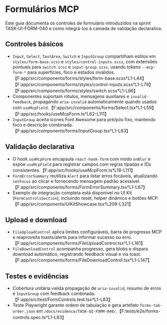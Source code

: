 # Formulários MCP

Este guia documenta os controles de formulário introduzidos na sprint TASK-UI-FORM-040 e como integrá-los à camada de validação declarativa.

## Controles básicos
- `Input`, `Select`, `TextArea`, `Switch` e `InputGroup` compartilham estilos em `styles/form-base.scss` e `styles/control-inputs.scss`, com extensões pontuais para `switch.scss` e `input-group.scss`, usando tokens `--mcp-form-*` para superfícies, foco e estados inválidos.【F:app/src/components/forms/styles/form-base.scss†L1-L44】【F:app/src/components/forms/styles/control-inputs.scss†L1-L79】【F:app/src/components/forms/styles/switch.scss†L1-L86】
- Componentes suportam rótulos, mensagens auxiliares e `invalid-feedback`, propagando `aria-invalid` automaticamente quando usados com `useMcpField`.【F:app/src/components/forms/Select.tsx†L1-L59】【F:app/src/hooks/useMcpForm.ts†L62-L111】
- `InputGroup` aceita ícones Font Awesome para pré/pós fixo, mantendo foco e descrição combinada.【F:app/src/components/forms/InputGroup.tsx†L1-L63】

## Validação declarativa
- O hook `useMcpForm` encapsula `react-hook-form` com modo `onBlur` e expõe `useMcpField` para registrar campos com regras tipadas e IDs consistentes.【F:app/src/hooks/useMcpForm.ts†L18-L111】
- `FormErrorSummary` reutiliza `Alert` para listar erros focáveis, atualizando `setFocus` ao clicar e fornecendo mensagem padrão acessível.【F:app/src/components/forms/FormErrorSummary.tsx†L1-L67】
- Exemplo de integração completa está disponível no UI Kit (`FormControlsSection`), incluindo reset, helper dinâmico e botões MCP.【F:app/src/components/UiKitShowcase.tsx†L209-L321】

## Upload e download
- `FileUploadControl` aplica limites configuráveis, barra de progresso MCP e reaproveita toasts/alerts para informar sucesso ou erro.【F:app/src/components/forms/FileUploadControl.tsx†L1-L161】
- `FileDownloadControl` acompanha progresso, gera blobs e dispara download automático, registrando feedback visual e via toast.【F:app/src/components/forms/FileDownloadControl.tsx†L1-L147】

## Testes e evidências
- Cobertura unitária valida propagação de `aria-invalid`, resumo de erros e `InputGroup` com feedback combinada.【F:app/src/test/FormControls.test.tsx†L1-L83】
- Teste Playwright garante ordem de tabulação e gera artefato `forms-tab-order.json` em `/docs/evidence/TASK-UI-FORM-040/`.【F:tests/e2e/forms-controls.spec.ts†L1-L83】

